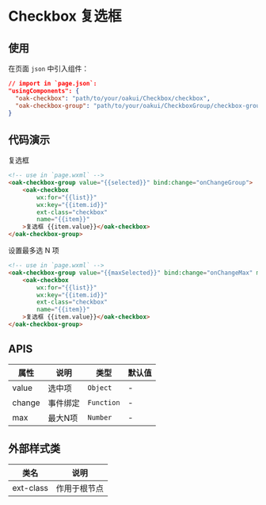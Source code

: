 # Checkbox 复选框

## 使用

在页面 `json` 中引入组件：

```json
// import in `page.json`:
"usingComponents": {
  "oak-checkbox": "path/to/your/oakui/Checkbox/checkbox",
  "oak-checkbox-group": "path/to/your/oakui/CheckboxGroup/checkbox-group"
}
```

## 代码演示

复选框
```html
<!-- use in `page.wxml` -->
<oak-checkbox-group value="{{selected}}" bind:change="onChangeGroup">
    <oak-checkbox 
        wx:for="{{list}}" 
        wx:key="{{item.id}}"
        ext-class="checkbox" 
        name="{{item}}"
    >复选框 {{item.value}}</oak-checkbox>
</oak-checkbox-group>
```

设置最多选 N 项
```html
<!-- use in `page.wxml` -->
<oak-checkbox-group value="{{maxSelected}}" bind:change="onChangeMax" max="{{2}}">
    <oak-checkbox 
        wx:for="{{list}}" 
        wx:key="{{item.id}}"
        ext-class="checkbox" 
        name="{{item}}"
    >复选框 {{item.value}}</oak-checkbox>
</oak-checkbox-group>
```

## APIS

| 属性 | 说明 | 类型 | 默认值 |
|-----------|-----------|-----------|-------------|
| value | 选中项 | `Object` |  - |
| change | 事件绑定  | `Function` | - |
| max | 最大N项 | `Number` | - |

## 外部样式类

| 类名 | 说明 |
|-----------|-----------|
| ext-class | 作用于根节点 |
